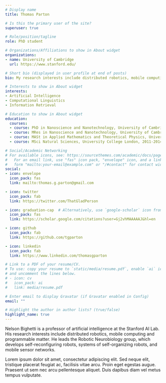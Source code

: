 ```yaml
---
# Display name
title: Thomas Parton

# Is this the primary user of the site?
superuser: true

# Role/position/tagline
role: PhD student

# Organizations/Affiliations to show in About widget
organizations:
- name: University of Cambridge
  url: https://www.stanford.edu/

# Short bio (displayed in user profile at end of posts)
bio: My research interests include distributed robotics, mobile computing and programmable matter.

# Interests to show in About widget
interests:
- Artificial Intelligence
- Computational Linguistics
- Information Retrieval

# Education to show in About widget
education:
  courses:
  - course: PhD in Nanoscience and Nanotechnology, University of Cambridge 2018-(2022)
  - course: MRes in Nanoscience and Nanotechnology, University of Cambridge, 2017-2018
  - course: MASt in Applied Mathematics and Theoretical Physics, University of Cambridge, 2015-2016
  - course: MSci Natural Sciences, University College London, 2011-2014

# Social/Academic Networking
# For available icons, see: https://sourcethemes.com/academic/docs/page-builder/#icons
#   For an email link, use "fas" icon pack, "envelope" icon, and a link in the
#   form "mailto:your-email@example.com" or "/#contact" for contact widget.
social:
- icon: envelope
  icon_pack: fas
  link: mailto:thomas.g.parton@gmail.com

- icon: twitter
  icon_pack: fab
  link: https://twitter.com/ThatGladPerson

- icon: graduation-cap  # Alternatively, use `google-scholar` icon from `ai` icon pack
  icon_pack: fas
  link: https://scholar.google.com/citations?user=Gj2vhMAAAAAJ&hl=en

- icon: github
  icon_pack: fab
  link: https://github.com/tgparton

- icon: linkedin
  icon_pack: fab
  link: https://www.linkedin.com/thomasgparton

# Link to a PDF of your resume/CV.
# To use: copy your resume to `static/media/resume.pdf`, enable `ai` icons in `params.toml`, 
# and uncomment the lines below.
# - icon: cv
#   icon_pack: ai
#   link: media/resume.pdf

# Enter email to display Gravatar (if Gravatar enabled in Config)
email: ""

# Highlight the author in author lists? (true/false)
highlight_name: true
---
```


Nelson Bighetti is a professor of artificial intelligence at the Stanford AI Lab. His research interests include distributed robotics, mobile computing and programmable matter. He leads the Robotic Neurobiology group, which develops self-reconfiguring robots, systems of self-organizing robots, and mobile sensor networks.

Lorem ipsum dolor sit amet, consectetur adipiscing elit. Sed neque elit, tristique placerat feugiat ac, facilisis vitae arcu. Proin eget egestas augue. Praesent ut sem nec arcu pellentesque aliquet. Duis dapibus diam vel metus tempus vulputate.

<!-- 
{{< icon name="download" pack="fas" >}} Download my {{< staticref "media/demo_resume.pdf" "newtab" >}}resumé{{< /staticref >}}.
 -->